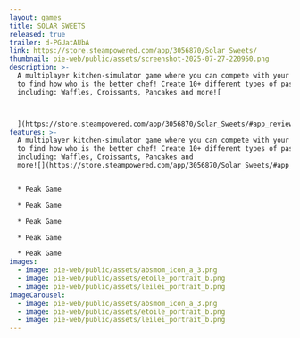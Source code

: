 ```yaml
---
layout: games
title: SOLAR SWEETS
released: true
trailer: d-PGUatAUbA
link: https://store.steampowered.com/app/3056870/Solar_Sweets/
thumbnail: pie-web/public/assets/screenshot-2025-07-27-220950.png
description: >-
  A multiplayer kitchen-simulator game where you can compete with your friends
  to find how who is the better chef! Create 10+ different types of pastries
  including: Waffles, Croissants, Pancakes and more![



  ](https://store.steampowered.com/app/3056870/Solar_Sweets/#app_reviews_hash)
features: >-
  A multiplayer kitchen-simulator game where you can compete with your friends
  to find how who is the better chef! Create 10+ different types of pastries
  including: Waffles, Croissants, Pancakes and
  more![](https://store.steampowered.com/app/3056870/Solar_Sweets/#app_reviews_hash)


  * Peak Game

  * Peak Game

  * Peak Game

  * Peak Game

  * Peak Game
images:
  - image: pie-web/public/assets/absmom_icon_a_3.png
  - image: pie-web/public/assets/etoile_portrait_b.png
  - image: pie-web/public/assets/leilei_portrait_b.png
imageCarousel:
  - image: pie-web/public/assets/absmom_icon_a_3.png
  - image: pie-web/public/assets/etoile_portrait_b.png
  - image: pie-web/public/assets/leilei_portrait_b.png
---
```

